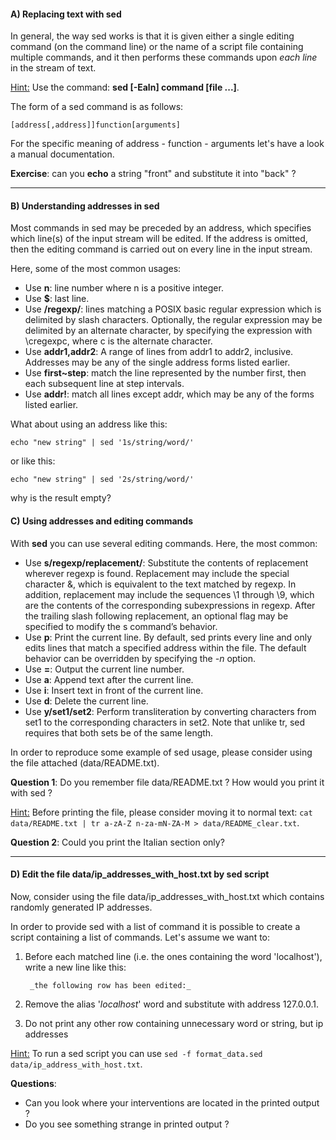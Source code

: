 
#### A) Replacing text with sed

In general, the way sed works is that it is given either a single editing command (on the command line) 
or the name of a script file containing multiple commands, and it then performs these commands 
upon *each line* in the stream of text.

<u>Hint:</u> Use the command: **sed [-Ealn] command [file ...]**.

The form of a sed command is as follows:

```
[address[,address]]function[arguments]
```
For the specific meaning of address - function - arguments let's have a look a manual documentation.

**Exercise**: can you **echo** a string "front" and substitute it into "back" ? 

-----------

#### B) Understanding addresses in sed

Most commands in sed may be preceded by an address, which specifies which line(s) of the 
input stream will be edited. If the address is omitted, then the editing command is carried 
out on every line in the input stream.

Here, some of the most common usages:
- Use **n**: line number where n is a positive integer.
- Use **$**: last line.
- Use **/regexp/**: lines matching a POSIX basic regular expression which is delimited by slash characters. 
  Optionally, the regular expression may be delimited by an alternate character, 
  by specifying the expression with \cregexpc, where c is the alternate character.
- Use **addr1,addr2**: A range of lines from addr1 to addr2, inclusive. Addresses may be any of the single 
  address forms listed earlier.
- Use **first~step**: match the line represented by the number first, then each subsequent line at step intervals.
- Use **addr!**: match all lines except addr, which may be any of the forms listed earlier.

What about using an address like this:

```
echo "new string" | sed '1s/string/word/'
```

or like this:

```
echo "new string" | sed '2s/string/word/'
```

why is the result empty?


#### C) Using addresses and editing commands

With **sed** you can use several editing commands. Here, the most common:
- Use **s/regexp/replacement/**: Substitute the contents of replacement wherever regexp is found. 
  Replacement may include the special character &, which is equivalent to the text matched by regexp. 
  In addition, replacement may include the sequences \1 through \9, which are the contents of the 
  corresponding subexpressions in regexp. After the trailing slash following replacement, 
  an optional flag may be specified to modify the s command’s behavior.
- Use **p**: Print the current line. By default, sed prints every line and only edits lines 
  that match a specified address within the file. The default behavior can be overridden by specifying the *-n* option.
- Use **=**: Output the current line number.
- Use **a**: Append text after the current line. 
- Use **i**: Insert text in front of the current line.
- Use **d**: Delete the current line.
- Use **y/set1/set2**: Perform transliteration by converting characters from set1 to the corresponding 
  characters in set2. Note that unlike tr, sed requires that both sets be of the same length.

In order to reproduce some example of sed usage, please consider using the file attached (data/README.txt).

**Question 1**: Do you remember file data/README.txt ? How would you print it with sed ? 

<u>Hint:</u> Before printing the file, please consider moving it to normal text: ```cat data/README.txt | tr a-zA-Z n-za-mN-ZA-M > data/README_clear.txt```.

**Question 2**: Could you print the Italian section only? 

-----------

#### D) Edit the file data/ip_addresses_with_host.txt by sed script

Now, consider using the file data/ip_addresses_with_host.txt which contains randomly generated IP addresses.

In order to provide sed with a list of command it is possible to create a script containing a list of
commands. Let's assume we want to:
1. Before each matched line (i.e. the ones containing the word 'localhost'), write a new line like this: 

        _the following row has been edited:_
2. Remove the alias '_localhost_' word and substitute with address 127.0.0.1.
3. Do not print any other row containing unnecessary word or string, but ip addresses

<u>Hint:</u> To run a sed script you can use ```sed -f format_data.sed data/ip_address_with_host.txt```.

**Questions**:
 - Can you look where your interventions are located in the printed output ? 
 - Do you see something strange in printed output ? 
